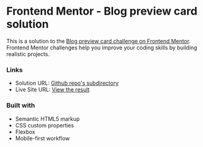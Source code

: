 # Frontend Mentor - Blog preview card solution

This is a solution to the [Blog preview card challenge on Frontend Mentor](https://www.frontendmentor.io/challenges/qr-code-component-iux_sIO_H). Frontend Mentor challenges help you improve your coding skills by building realistic projects. 

### Links

- Solution URL: [Github repo's subdirectory](https://github.com/giovanni-bandinelli/frontendmentor-challenges/tree/main/blog-preview-card-main)
- Live Site URL: [View the result](https://giovanni-bandinelli.github.io/frontendmentor-challenges/blog-preview-card-main/)

### Built with

- Semantic HTML5 markup
- CSS custom properties
- Flexbox
- Mobile-first workflow
